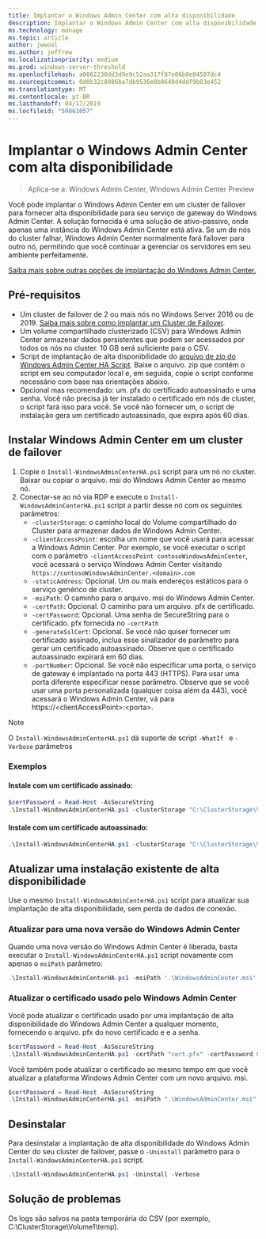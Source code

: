 ```yaml
---
title: Implantar o Windows Admin Center com alta disponibilidade
description: Implantar o Windows Admin Center com alta disponibilidade (projeto Paulo)
ms.technology: manage
ms.topic: article
author: jwwool
ms.author: jeffrew
ms.localizationpriority: medium
ms.prod: windows-server-threshold
ms.openlocfilehash: a0062230dd3d9e9c52aa317f87e06b0e84507dc4
ms.sourcegitcommit: 0d0b32c8986ba7db9536e0b8648d4ddf9b03e452
ms.translationtype: MT
ms.contentlocale: pt-BR
ms.lasthandoff: 04/17/2019
ms.locfileid: "59861057"
---
```

# <a name="deploy-windows-admin-center-with-high-availability"></a>Implantar o Windows Admin Center com alta disponibilidade

>Aplica-se a: Windows Admin Center, Windows Admin Center Preview

Você pode implantar o Windows Admin Center em um cluster de failover para fornecer alta disponibilidade para seu serviço de gateway do Windows Admin Center. A solução fornecida é uma solução de ativo-passivo, onde apenas uma instância do Windows Admin Center está ativa. Se um de nós do cluster falhar, Windows Admin Center normalmente fará failover para outro nó, permitindo que você continuar a gerenciar os servidores em seu ambiente perfeitamente. 

[Saiba mais sobre outras opções de implantação do Windows Admin Center.](../plan/installation-options.md)

## <a name="prerequisites"></a>Pré-requisitos

- Um cluster de failover de 2 ou mais nós no Windows Server 2016 ou de 2019. [Saiba mais sobre como implantar um Cluster de Failover](../../../failover-clustering/failover-clustering-overview.md).
- Um volume compartilhado clusterizado (CSV) para Windows Admin Center armazenar dados persistentes que podem ser acessados por todos os nós no cluster. 10 GB será suficiente para o CSV.
- Script de implantação de alta disponibilidade do [arquivo de zip do Windows Admin Center HA Script](https://aka.ms/WACHAScript). Baixe o arquivo. zip que contém o script em seu computador local e, em seguida, copie o script conforme necessário com base nas orientações abaixo.
- Opcional mas recomendado: um. pfx do certificado autoassinado e uma senha. Você não precisa já ter instalado o certificado em nós de cluster, o script fará isso para você. Se você não fornecer um, o script de instalação gera um certificado autoassinado, que expira após 60 dias.

## <a name="install-windows-admin-center-on-a-failover-cluster"></a>Instalar Windows Admin Center em um cluster de failover

1. Copie o ```Install-WindowsAdminCenterHA.ps1``` script para um nó no cluster. Baixar ou copiar o arquivo. msi do Windows Admin Center ao mesmo nó.
2. Conectar-se ao nó via RDP e execute o ```Install-WindowsAdminCenterHA.ps1``` script a partir desse nó com os seguintes parâmetros:
    - `-clusterStorage`: o caminho local do Volume compartilhado do Cluster para armazenar dados de Windows Admin Center.
    - `-clientAccessPoint`: escolha um nome que você usará para acessar a Windows Admin Center. Por exemplo, se você executar o script com o parâmetro `-clientAccessPoint contosoWindowsAdminCenter`, você acessará o serviço Windows Admin Center visitando `https://contosoWindowsAdminCenter.<domain>.com`
    - `-staticAddress`: Opcional. Um ou mais endereços estáticos para o serviço genérico de cluster. 
    - `-msiPath`: O caminho para o arquivo. msi do Windows Admin Center.
    - `-certPath`: Opcional. O caminho para um arquivo. pfx de certificado.
    - `-certPassword`: Opcional. Uma senha de SecureString para o certificado. pfx fornecida no `-certPath`
    - `-generateSslCert`: Opcional. Se você não quiser fornecer um certificado assinado, inclua esse sinalizador de parâmetro para gerar um certificado autoassinado. Observe que o certificado autoassinado expirará em 60 dias.
    - `-portNumber`: Opcional. Se você não especificar uma porta, o serviço de gateway é implantado na porta 443 (HTTPS). Para usar uma porta diferente especificar nesse parâmetro. Observe que se você usar uma porta personalizada (qualquer coisa além da 443), você acessará o Windows Admin Center, vá para https://\<clientAccessPoint\>:\<porta\>.

> [!NOTE]
> O ```Install-WindowsAdminCenterHA.ps1``` dá suporte de script ```-WhatIf ``` e ```-Verbose``` parâmetros

### <a name="examples"></a>Exemplos

#### <a name="install-with-a-signed-certificate"></a>Instale com um certificado assinado:

```powershell
$certPassword = Read-Host -AsSecureString
.\Install-WindowsAdminCenterHA.ps1 -clusterStorage "C:\ClusterStorage\Volume1" -clientAccessPoint "contoso-ha-gateway" -msiPath ".\WindowsAdminCenter.msi" -certPath "cert.pfx" -certPassword $certPassword -Verbose
```

#### <a name="install-with-a-self-signed-certificate"></a>Instale com um certificado autoassinado:

```powershell
.\Install-WindowsAdminCenterHA.ps1 -clusterStorage "C:\ClusterStorage\Volume1" -clientAccessPoint "contoso-ha-gateway" -msiPath ".\WindowsAdminCenter.msi" -generateSslCert -Verbose
```

## <a name="update-an-existing-high-availability-installation"></a>Atualizar uma instalação existente de alta disponibilidade

Use o mesmo ```Install-WindowsAdminCenterHA.ps1``` script para atualizar sua implantação de alta disponibilidade, sem perda de dados de conexão.

### <a name="update-to-a-new-version-of-windows-admin-center"></a>Atualizar para uma nova versão do Windows Admin Center

Quando uma nova versão do Windows Admin Center é liberada, basta executar o ```Install-WindowsAdminCenterHA.ps1``` script novamente com apenas o ```msiPath``` parâmetro:

```powershell
.\Install-WindowsAdminCenterHA.ps1 -msiPath '.\WindowsAdminCenter.msi' -Verbose
```

### <a name="update-the-certificate-used-by-windows-admin-center"></a>Atualizar o certificado usado pelo Windows Admin Center

Você pode atualizar o certificado usado por uma implantação de alta disponibilidade do Windows Admin Center a qualquer momento, fornecendo o arquivo. pfx do novo certificado e e a senha.

```powershell
$certPassword = Read-Host -AsSecureString
.\Install-WindowsAdminCenterHA.ps1 -certPath "cert.pfx" -certPassword $certPassword -Verbose
```

Você também pode atualizar o certificado ao mesmo tempo em que você atualizar a plataforma Windows Admin Center com um novo arquivo. msi.

```powershell
$certPassword = Read-Host -AsSecureString
.\Install-WindowsAdminCenterHA.ps1 -msiPath ".\WindowsAdminCenter.msi" -certPath "cert.pfx" -certPassword $certPassword -Verbose
``` 

## <a name="uninstall"></a>Desinstalar

Para desinstalar a implantação de alta disponibilidade do Windows Admin Center do seu cluster de failover, passe o ```-Uninstall``` parâmetro para o ```Install-WindowsAdminCenterHA.ps1``` script.

```powershell
.\Install-WindowsAdminCenterHA.ps1 -Uninstall -Verbose
```

## <a name="troubleshooting"></a>Solução de problemas

Os logs são salvos na pasta temporária do CSV (por exemplo, C:\ClusterStorage\Volume1\temp).